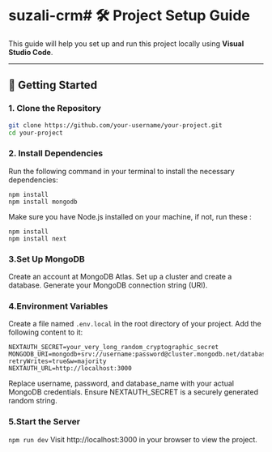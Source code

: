 # suzali-crm# 🛠️ Project Setup Guide

This guide will help you set up and run this project locally using **Visual Studio Code**.

---

## 🚀 Getting Started

### 1. Clone the Repository

```bash
git clone https://github.com/your-username/your-project.git
cd your-project

```

### 2. Install Dependencies
Run the following command in your terminal to install the necessary dependencies:
```
npm install
npm install mongodb

```
Make sure you have Node.js installed on your machine, if not, run these :
```
npm install
npm install next
```

### 3.Set Up MongoDB
Create an account at MongoDB Atlas.
Set up a cluster and create a database.
Generate your MongoDB connection string (URI).

### 4.Environment Variables
Create a file named ```.env.local``` in the root directory of your project.
Add the following content to it:
```
NEXTAUTH_SECRET=your_very_long_random_cryptographic_secret
MONGODB_URI=mongodb+srv://username:password@cluster.mongodb.net/database_name?retryWrites=true&w=majority
NEXTAUTH_URL=http://localhost:3000
```
Replace username, password, and database_name with your actual MongoDB credentials.
Ensure NEXTAUTH_SECRET is a securely generated random string.

### 5.Start the Server
```npm run dev```
Visit http://localhost:3000 in your browser to view the project.










